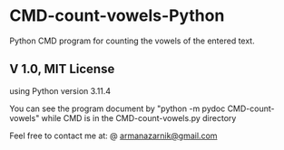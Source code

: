 # CMD-count-vowels-Python
Python CMD program for counting the vowels of the entered text.
## V 1.0, MIT License
using Python version 3.11.4

You can see the program document by 
"python -m pydoc CMD-count-vowels" 
while CMD is in the CMD-count-vowels.py directory


Feel free to contact me at:
@ armanazarnik@gmail.com
